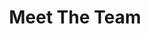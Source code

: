 ---
title: Meet The Team
en:
  sections:
    - type: page_title
      title: Our Team
    - type: content_section
      content: >-
        **Executive members** of the ESS are elected each academic year in March. Their term begins on May 1st and ends on April 30th the subsequent year. 
  
  
        **Managers** are elected each academic year at the Annual General Meeting. Their term begins on May 1st and ends on April 30th the subsequent year.
        
    # commented out as there are no positions available at the moment
    # - type: positions_slider
    #   title: Available Positions
    #   positions:
    #   - title: Dusted DD
    #     content: >-
    #       Lorem ipsum dolor sit amet, consectetur adipiscing elit. Enim integer augue justo morbi ut arcu, diam, luctus ante. Velit tristique risus sit dignissim nam lacus, id molestie velit.
    #   - title: External VP
    #     content: >-
    #       Lorem ipsum dolor sit amet, consectetur adipiscing elit. Enim integer augue justo morbi ut arcu, diam, luctus ante. Velit tristique risus sit dignissim nam lacus, id molestie velit.
    #   - title: Ex CEO
    #     content: >-
    #       Lorem ipsum dolor sit amet, consectetur adipiscing elit. Enim integer augue justo morbi ut arcu, diam, luctus ante. Velit tristique risus sit dignissim nam lacus, id molestie velit.

    - type: team_section
      title: Meet the Team
      team:
        - src/data/team/ess-president.yaml
        - src/data/team/ess-vp-external.yaml
        - src/data/team/ess-vp-finance.yaml
        - src/data/team/ess-vp-academic.yaml
        - src/data/team/ess-vp-comms.yaml
        - src/data/team/ess-vp-internal.yaml
        - src/data/team/ess-vp-services.yaml
        - src/data/team/ess-vp-social.yaml
        - src/data/team/ess-vp-phil.yaml
        - src/data/team/ess-vp-equity.yaml
        - src/data/team/ess-vp-sustainability.yaml
        - src/data/team/ess-vp-francophone.yaml
        - src/data/team/ess-manager-social.yaml
        - src/data/team/ess-manager-IT.yaml
        - src/data/team/ess-manager-101.yaml
        - src/data/team/ess-manager-translations.yaml
        - src/data/team/ess-manager-marketing.yaml
        - src/data/team/ess-manager-student-success.yaml
        - src/data/team/ess-manager-sponsor.yaml
        - src/data/team/ess-manager-winecheese.yaml
        - src/data/team/ess-manager-sports.yaml

    - type: grid_section
      title: Executives (2024-2025)
      grid_items:
        - content: |-
            <b>President</b> - Sofia Ershova (Summer + Fall 2024)
            <br>
            <b>INTERIM President</b> - Aiden McCooeye (Winter 2025)
            <br>
            <b>VP External</b> - Ethan Tang
            <br>
            <b>VP Finance & Administration</b> - Dominick Mann
            <br>
            <b>VP Academic Affairs</b> - Ashna Cheverlharan
            <br>
            <b>VP Communications</b> - Madison Smrtka
            <br>
            <b>VP Internal Affairs</b> - Aiden McCooeye (Summer + Fall 2024)
            <br>
            <b>VP Services</b> - Maya Benhamou (Summer + Fall 2024)
            <br>
            <b>INTERIM VP Services</b> - Luke Ballinger (Winter 2025)
            
        - content: |-
            <b>VP Social Affairs</b> - Eric Hagen
            <br>
            <b>VP Philanthropic</b> - Gabrielle Graceffa
            <br>
            <b>VP Equity</b> - Ryn Basinger (Summer + Fall 2024)
            <br>
            <b>VP Equity</b> - vacant
            <br>
            <b>VP Sustainable Initiatives</b> - Hayley Jubinville (May 2024 - Oct 2024)
            <br>
            <b>INTERIM VP Sustainable Initiatives</b> - Leila Smaili (Nov 2024 - Apr 2025)
            <br>
            <b>VP Francophone</b> - Carolina González
            <br>
            <b>Manager of Social Media</b> - Martina Duran
            <br>
            <b>Manager of Information Technology</b> - Cyrus Choi
            
        - content: |-
            <b>Manager of 101 Week</b> - Mackenzie Conrad (term ended after 101 week)
            <br>
            <b>Manager of Translations</b> - Elsa Lange
            <br>
            <b>Manager of Marketing</b> - Jason Gonzalez (May 2024 - Nov 2024)
            <br>
            <b>Manager of Marketing</b> - vacant
            <br>
            <b>Manager of Student Success</b> - Krisha Veera
            <br>
            <b>Manager of Sponsorships</b> - Zoe Saunders (Nov 2024 - Apr 2025)
            <br>
            <b>Manager of Wine and Cheese</b> - Kyle Mendes
            <br>
            <b>Manager of Sports</b> - Maria Hal
            
      grid_cols: three
      grid_gap_horiz: large
      grid_gap_vert: small
      enable_cards: false
      align: center
      has_background: true
      background_color: gray

fr:
  sections:
    - type: page_title
      title: Notre Équipe
    - type: content_section
      content: >-
        Les **Membres Exécutifs** de l’AÉG sont élus chaque année en mars. Leur mandat commence le 1er mai et se termine le 30 avril de l'année suivante. 
  

        Les **Directeurs** sont élus chaque année lors de l'Assemblée générale annuelle. Leur mandat commence le 1er mai et se termine le 30 avril de l'année suivante.
    # - type: positions_slider
    #   title: Available Positions
    #   positions:
    #   - title: Dusted DD
    #     content: >-
    #       Lorem ipsum dolor sit amet, consectetur adipiscing elit. Enim integer augue justo morbi ut arcu, diam, luctus ante. Velit tristique risus sit dignissim nam lacus, id molestie velit.
    #   - title: External VP
    #     content: >-
    #       Lorem ipsum dolor sit amet, consectetur adipiscing elit. Enim integer augue justo morbi ut arcu, diam, luctus ante. Velit tristique risus sit dignissim nam lacus, id molestie velit.
    #   - title: Ex CEO
    #     content: >-
    #       Lorem ipsum dolor sit amet, consectetur adipiscing elit. Enim integer augue justo morbi ut arcu, diam, luctus ante. Velit tristique risus sit dignissim nam lacus, id molestie velit.
    - type: team_section
      title: Rencontrez l’équipe
      team:
        - src/data/team/ess-president.yaml
        - src/data/team/ess-vp-external.yaml
        - src/data/team/ess-vp-finance.yaml
        - src/data/team/ess-vp-academic.yaml
        - src/data/team/ess-vp-comms.yaml
        - src/data/team/ess-vp-internal.yaml
        - src/data/team/ess-vp-services.yaml
        - src/data/team/ess-vp-social.yaml
        - src/data/team/ess-vp-phil.yaml
        - src/data/team/ess-vp-equity.yaml
        - src/data/team/ess-vp-sustainability.yaml
        - src/data/team/ess-vp-francophone.yaml
        - src/data/team/ess-manager-social.yaml
        - src/data/team/ess-manager-IT.yaml
        - src/data/team/ess-manager-101.yaml
        - src/data/team/ess-manager-translations.yaml
        - src/data/team/ess-manager-marketing.yaml
        - src/data/team/ess-manager-student-success.yaml
        - src/data/team/ess-manager-sponsor.yaml
        - src/data/team/ess-manager-winecheese.yaml
        - src/data/team/ess-manager-sports.yaml

    - type: grid_section
      title: Membres Exécutifs (2024-2025)
      grid_items:
        - content: |-
            <b>Président.e</b> - Sofia Ershova (Été + automne 2024)
            <br>
            <b>INTERIM Président.e</b> - Aiden McCooeye (Hiver 2025)
            <br>
            <b>Vice-président.e aux affaires externes</b> - Ethan Tang
            <br>
            <b>Vice-président.e aux finances et à l'administration</b> - Dominick Mann
            <br>
            <b>Vice-président.e aux affaires académiques</b> - Ashna Cheverlharan
            <br>
            <b>Vice-président.e aux communications</b> - Madison Smrtka
            <br>
            <b>Vice-président.e aux affaires internes</b> - Aiden McCooeye (Été + automne 2024)
            <br>
            <b>Vice-président.e aux services</b> - Maya Benhamou (Été + automne 2024)
            <br>
            <b>INTERIM Vice-président.e aux services</b> - Luke Ballinger (Hiver 2025)
            
        - content: |-
            <b>Vice-président.e aux affaires sociales</b> - Eric Hagen
            <br>
            <b>Vice-président.e aux affaires philanthropiques</b> - Gabrielle Graceffa
            <br>
            <b>Vice-président.e à l'équité</b> - Ryn Basinger (Été + automne 2024)
            <br>
            <b>Vice-président.e à l'équité</b> - vacant
            <br>
            <b>Vice-président.e aux initiatives durables</b> - Hayley Jubinville (Mai 2024 - Oct 2024)
            <br>
            <b>INTERIM Vice-président.e aux initiatives durables</b> - Leila Smaili (Nov 2024 - Avril 2025)
            <br>
            <b>Vice-président.e aux affaires francophones</b> - Carolina González
            <br>
            <b>Responsable des médias sociaux</b> - Martina Duran
            <br>
            <b>Responsable des technologies de l'information</b> - Cyrus Choi
            
        - content: |-
            <b>Responsable de la semaine 101</b> - Mackenzie Conrad (trimestre terminé après 101 semaines)
            <br>
            <b>Responsable des traductions</b> - Elsa Lange
            <br>
            <b>Responsable du marketing</b> - Jason Gonzalez (Mai 2024 - Nov 2024)
            <br>
            <b>Responsable du marketing</b> - vacant
            <br>
            <b>Responsable de la réussite des étudiants</b> - Krisha Veera
            <br>
            <b>Responsable du parrainage</b> - Zoe Saunders (Nov 2024 - Avril 2025)
            <br>
            <b>Responsable du vin et fromage</b> - Kyle Mendes
            <br>
            <b>Responsable des sports</b> - Maria Hal
            
      grid_cols: three
      grid_gap_horiz: large
      grid_gap_vert: small
      enable_cards: false
      align: center
      has_background: true
      background_color: gray
        
template: advanced
---